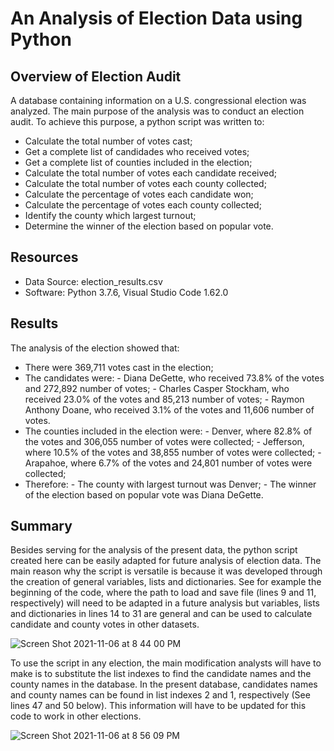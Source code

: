 # An Analysis of Election Data using Python

## Overview of Election Audit
A database containing information on a U.S. congressional election was analyzed. The main purpose of the analysis was to conduct an election audit. To achieve this purpose, a python script was written to:

-  Calculate the total number of votes cast;
-  Get a complete list of candidades who received votes;
-  Get a complete list of counties included in the election;
-  Calculate the total number of votes each candidate received;
-  Calculate the total number of votes each county collected;
-  Calculate the percentage of votes each candidate won;
-  Calculate the percentage of votes each county collected;
-  Identify the county which largest turnout;
-  Determine the winner of the election based on popular vote.

## Resources
- Data Source: election_results.csv
- Software: Python 3.7.6, Visual Studio Code 1.62.0

## Results
The analysis of the election showed that:
- There were 369,711 votes cast in the election;
- The candidates were:
		- Diana DeGette, who received 73.8% of the votes and 272,892 number of votes;
		- Charles Casper Stockham, who received 23.0% of the votes and 85,213 number of votes;
		- Raymon Anthony Doane, who received 3.1% of the votes and 11,606 number of votes.
- The counties included in the election were:
		- Denver, where 82.8% of the votes and 306,055 number of votes were collected;
		- Jefferson, where 10.5% of the votes and 38,855 number of votes were collected;
		- Arapahoe, where 6.7% of the votes and 24,801 number of votes were collected;
- Therefore:
		- The county with largest turnout was Denver;
		- The winner of the election based on popular vote was Diana DeGette. 

## Summary
Besides serving for the analysis of the present data, the python script created here can be easily adapted for future analysis of election data. The main reason why the script is versatile is because it was developed through the creation of general variables, lists and dictionaries. See for example the beginning of the code, where the path to load and save file (lines 9 and 11, respectively) will need to be adapted in a future analysis but variables, lists and dictionaries in lines 14 to 31 are general and can be used to calculate candidate and county votes in other datasets.

![Screen Shot 2021-11-06 at 8 44 00 PM](https://user-images.githubusercontent.com/89421440/140631995-2661d1d4-cd18-4ace-bd29-b992ce9e6cae.png)

To use the script in any election, the main modification analysts will have to make is to substitute the list indexes to find the candidate names and the county names in the database. In the present database, candidates names and county names can be found in list indexes 2 and 1, respectively (See lines 47 and 50 below). This information will have to be updated for this code to work in other elections.

![Screen Shot 2021-11-06 at 8 56 09 PM](https://user-images.githubusercontent.com/89421440/140631999-641c10f1-9099-49a9-828d-82fc8c1e6d80.png)
